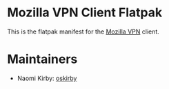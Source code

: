 # Mozilla VPN Client Flatpak

This is the flatpak manifest for the [Mozilla VPN](https://github.com/mozilla-mobile/mozilla-vpn-client) client.

# Maintainers

- Naomi Kirby: [oskirby](https://github.com/oskirby)
